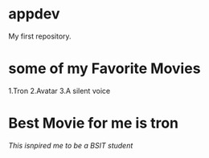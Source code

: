 # appdev
My first repository.
# some of my Favorite Movies
1.Tron
2.Avatar
3.A silent voice

# Best Movie for me is tron
*This isnpired me to be a BSIT student*
